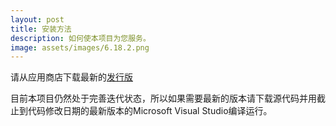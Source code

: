 ```yaml
---
layout: post
title: 安装方法
description: 如何使本项目为您服务。
image: assets/images/6.18.2.png
---
```


请从应用商店下载最新的[发行版](https://www.microsoft.com/zh-cn/store/p/moepicture/9n7qlfkl7zrh?rtc=1) 

目前本项目仍然处于完善迭代状态，所以如果需要最新的版本请下载源代码并用截止到代码修改日期的最新版本的Microsoft Visual Studio编译运行。
